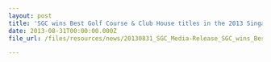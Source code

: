```yaml
---
layout: post
title: 'SGC wins Best Golf Course & Club House titles in the 2013 Singapore Golf Course Rankings by Golf Digest Singapore'
date: 2013-08-31T00:00:00.000Z
file_url: /files/resources/news/20130831_SGC_Media-Release_SGC_wins_Best_Golf_Course_and_Club_House_titles_in_2013_Singapore_Golf_Course_Rankings.pdf

---
```


